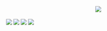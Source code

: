 <!-- 添加SVG动态文字 -->
<h1 align="center">
  <a href="Https://hanbaobei.github.io/">
    <img src="https://readme-typing-svg.herokuapp.com/?lines=Hello%2C%20World!;寒寒祝您今天愉快!&center=true&size=27">
  </a>
</h1>
<!-- 添加语言图标 -->
<span >
	<img  src="https://img.shields.io/badge/-HTML5-E34F26?style=flat-square&logo=html5&logoColor=white" />
	<img  src="https://img.shields.io/badge/-CSS3-1572B6?style=flat-square&logo=css3" />
	<img  src="https://img.shields.io/badge/-JavaScript-oringe?style=flat-square&logo=javascript" />
</span>

<img src="https://quotes-github-readme.vercel.app/api?type=horizontal&theme=Light Theme" />

